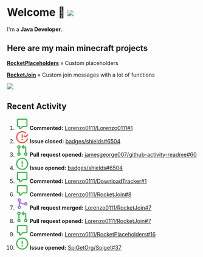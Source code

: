 # Welcome 👋 ![](https://hit.yhype.me/github/profile?user_id=69311874)

I'm a **Java Developer**.

## Here are my main minecraft projects

**[RocketPlaceholders](https://github.com/Lorenzo0111/RocketPlaceholders)** » Custom placeholders

**[RocketJoin](https://github.com/Lorenzo0111/RocketJoin)** » Custom join messages with a lot of functions

[![](https://github-readme-stats.vercel.app/api?username=Lorenzo0111&show_icons=true&count_private=true)](https://github.com/Lorenzo0111)

## Recent Activity

<!--START_SECTION:activity-->
1. ![comment] **Commented:** [Lorenzo0111/Lorenzo0111#1](https://github.com/Lorenzo0111/Lorenzo0111/issues/1)
2. ![issueClosed] **Issue closed:** [badges/shields#6504](https://github.com/badges/shields/issues/6504)
3. ![pullRequestOpened] **Pull request opened:** [jamesgeorge007/github-activity-readme#60](https://github.com/jamesgeorge007/github-activity-readme/pull/60)
4. ![issueOpened] **Issue opened:** [badges/shields#6504](https://github.com/badges/shields/issues/6504)
5. ![comment] **Commented:** [Lorenzo0111/DownloadTracker#1](https://github.com/Lorenzo0111/DownloadTracker/issues/1)
6. ![comment] **Commented:** [Lorenzo0111/RocketJoin#8](https://github.com/Lorenzo0111/RocketJoin/issues/8)
7. ![pullRequestMerged] **Pull request merged:** [Lorenzo0111/RocketJoin#7](https://github.com/Lorenzo0111/RocketJoin/pull/7)
8. ![pullRequestOpened] **Pull request opened:** [Lorenzo0111/RocketJoin#7](https://github.com/Lorenzo0111/RocketJoin/pull/7)
9. ![comment] **Commented:** [Lorenzo0111/RocketPlaceholders#16](https://github.com/Lorenzo0111/RocketPlaceholders/issues/16)
10. ![issueOpened] **Issue opened:** [SpiGetOrg/Spiget#37](https://github.com/SpiGetOrg/Spiget/issues/37)
<!--END_SECTION:activity-->

[issueOpened]: https://github.com/Lorenzo0111/Lorenzo0111/raw/main/media/IssueOpened.svg
[issueClosed]: https://github.com/Lorenzo0111/Lorenzo0111/raw/main/media/IssueClosed.svg
[pullRequestOpened]: https://github.com/Lorenzo0111/Lorenzo0111/raw/main/media/PullRequestOpened.svg
[pullRequestClosed]: https://github.com/Lorenzo0111/Lorenzo0111/raw/main/media/PullRequestClosed.svg
[pullRequestMerged]: https://github.com/Lorenzo0111/Lorenzo0111/raw/main/media/PullRequestMerged.svg
[comment]: https://github.com/Lorenzo0111/Lorenzo0111/raw/main/media/Comment.svg